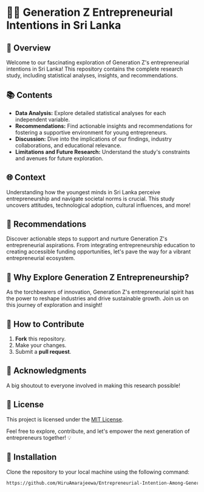 # 👨‍⚖️ Generation Z Entrepreneurial Intentions in Sri Lanka 

## 🚀 Overview
Welcome to our fascinating exploration of Generation Z's entrepreneurial intentions in Sri Lanka! This repository contains the complete research study, including statistical analyses, insights, and recommendations.

## 📚 Contents
- **Data Analysis:** Explore detailed statistical analyses for each independent variable.
- **Recommendations:** Find actionable insights and recommendations for fostering a supportive environment for young entrepreneurs.
- **Discussion:** Dive into the implications of our findings, industry collaborations, and educational relevance.
- **Limitations and Future Research:** Understand the study's constraints and avenues for future exploration.

## 🌐 Context
Understanding how the youngest minds in Sri Lanka perceive entrepreneurship and navigate societal norms is crucial. This study uncovers attitudes, technological adoption, cultural influences, and more!

## 🚀 Recommendations
Discover actionable steps to support and nurture Generation Z's entrepreneurial aspirations. From integrating entrepreneurship education to creating accessible funding opportunities, let's pave the way for a vibrant entrepreneurial ecosystem.

## 🌟 Why Explore Generation Z Entrepreneurship?
As the torchbearers of innovation, Generation Z's entrepreneurial spirit has the power to reshape industries and drive sustainable growth. Join us on this journey of exploration and insight!

## 📝 How to Contribute
1. **Fork** this repository.
2. Make your changes.
3. Submit a **pull request**.

## 🙌 Acknowledgments
A big shoutout to everyone involved in making this research possible!

## 📌 License
This project is licensed under the [MIT License](LICENSE.md).

Feel free to explore, contribute, and let's empower the next generation of entrepreneurs together! 💡

## 🚀 Installation

Clone the repository to your local machine using the following command:

```bash
https://github.com/HiruAmarajeewa/Entrepreneurial-Intention-Among-Generation-in-Sri-Lank.git
```
